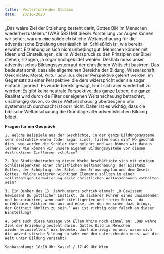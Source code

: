 ```yaml
---
title:  Weiterführendes Studium
date:   23/10/2020
---
```


„Das wahre Ziel der Erziehung besteht darin, Gottes Bild im Menschen wiederherzustellen.“ (WAB 582) Mit dieser Vorstellung vor Augen können wir sehen, warum eine solide christliche Weltanschauung für die adventistische Erziehung unerlässlich ist. Schließlich ist, wie bereits erwähnt, Erziehung an sich nicht unbedingt gut. Menschen können mit Ideen und Einstellungen, die im Widerspruch zu den Prinzipien der Bibel stehen, erzogen, ja sogar hochgebildet werden. Deshalb muss unser adventistisches Bildungssystem auf der christlichen Weltsicht basieren. Das bedeutet somit, dass alle allgemeinen Bereiche der Bildung, Wissenschaft, Geschichte, Moral, Kultur usw. aus dieser Perspektive gelehrt werden, im Gegensatz zu einer Perspektive, die dem widerspricht oder sie sogar einfach ignoriert. Es wurde bereits gesagt, lohnt sich aber wiederholt zu werden: Es gibt keine neutrale Perspektive; das ganze Leben, die ganze Realität wird durch die Filter der eigenen Weltanschauung betrachtet, unabhängig davon, ob diese Weltanschauung überzeugend und systematisch durchdacht ist oder nicht. Daher ist es wichtig, dass die biblische Weltanschauung die Grundlage aller adventistischen Bildung bildet.

**Fragen für ein Gespräch**

`1. Welche Beispiele aus der Geschichte, in der ganze Bildungssysteme sehr destruktiv waren (oder sogar sind), fallen euch ein? Wo geschah dies, was wurden die Schüler dort gelehrt und was können wir daraus lernen? Wie können wir unsere eigenen Bildungssysteme vor diesen destruktiven Einflüssen schützen?`

`2. Die Studienbetrachtung dieser Woche beschäftigte sich mit einigen Schlüsselpunkten einer christlichen Weltanschauung: der Existenz Gottes, der Schöpfung, der Bibel, dem Erlösungsplan und dem Gesetz Gottes. Welche weiteren wichtigen Elemente sollten in einer vollständigen Formulierung einer christlichen Weltanschauung enthalten sein?`

`3. Ein Denker des 18. Jahrhunderts schrieb einmal: „O Gewissen! Gewissen! Du göttlicher Instinkt, du sicherer Führer eines unwissenden und beschränkten, wenn auch intelligenten und freien Seins – du unfehlbarer Richter von Gut und Böse, der den Menschen dazu bringt, der Gottheit ähnlich zu sein.“ Was ist richtig oder falsch an dieser Einstellung?`

`4. Seht euch diese Aussage von Ellen White noch einmal an: „Das wahre Ziel der Erziehung besteht darin, Gottes Bild im Menschen wiederherzustellen.“ Was bedeutet das? Wie zeigt es uns, warum sich die adventistische Bildung so sehr von dem unterscheiden muss, was die Welt unter Bildung versteht?`

`Sabbatanfang: 18:10 Uhr Kassel / 17:49 Uhr Wien`